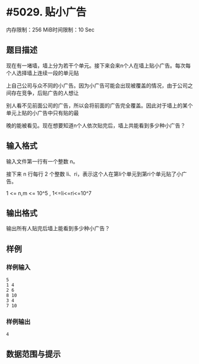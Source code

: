 # #5029. 贴小广告

内存限制：256 MiB时间限制：10 Sec

## 题目描述

现在有一堵墙，墙上分为若干个单元。接下来会来n个人在墙上贴小广告。每次每个人选择墙上连续一段的单元贴

上自己公司与众不同的小广告。因为小广告可能会出现被覆盖的情况，由于公司之间存在竞争，后贴广告的人想让

别人看不见前面公司的广告，所以会将前面的广告完全覆盖。因此对于墙上的某个单元上贴的小广告中只有贴的最

晚的能被看见。现在想要知道n个人依次贴完后，墙上共能看到多少种小广告？

## 输入格式

输入文件第一行有一个整数 n。

接下来 n 行每行 2 个整数 li、ri，表示这个人在第li个单元到第ri个单元贴了小广告。

1 <= n,m <= 10^5 , 1<=li<=ri<=10^7

## 输出格式

输出所有人贴完后墙上能看到多少种小广告？

## 样例

### 样例输入

    
    5
    1 4
    2 6
    8 10
    3 4
    7 10
    

### 样例输出

    
    4
    

## 数据范围与提示
